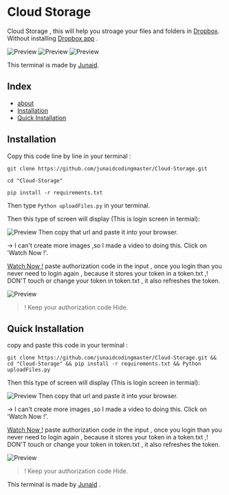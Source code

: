 # Cloud Storage

Cloud Storage , this will help you stroage your files and folders in [Dropbox](https://www.dropbox.com/). Without installing [Dropbox app](https://www.dropbox.com/downloading) .

![Preview](https://i.ibb.co/8dj8gcC/Screenshot-2022-03-27-041047.png)
![Preview](https://i.ibb.co/m48CHMp/Screenshot-2022-03-27-041836.png)
![Preview](https://i.ibb.co/gdcP26D/Screenshot-2022-03-27-042133.png)

This terminal is made by [Junaid](https://abujuni.dev).

## Index

- [about](#cloud-storage)
- [Installation](#installation)
- [Quick Installation](#quick-installation)

## Installation

Copy this code line by line in your terminal :

```cli
git clone https://github.com/junaidcodingmaster/Cloud-Storage.git

cd "Cloud-Storage"

pip install -r requirements.txt
```

Then type `Python uploadFiles.py` in your terminal.

Then this type of screen will display (This is login screen in termial):

![Preview](https://i.ibb.co/sJKhpP1/Screenshot-2022-03-27-041332.png)
Then copy that url and paste it into your browser.

-> I can't create more images ,so I made a video to doing this. Click on 'Watch Now !'.

[Watch Now !](https://drive.google.com/file/d/1BeyBwZAjvZJcDThLZTI6U1Rm9krAO4Es/view)
paste authorization code in the input , once you login than you never need to login again , because it stores your token in a token.txt ,! DON'T touch or change your token in token.txt , it also refreshes the token.

![Preview](https://i.ibb.co/0M6Wx49/Screenshot-2022-03-27-041717.png)

> ! Keep your authorization code Hide.

## Quick Installation

copy and paste this code in your terminal :

```cli
git clone https://github.com/junaidcodingmaster/Cloud-Storage.git && cd "Cloud-Storage" && pip install -r requirements.txt && Python uploadFiles.py
```

Then this type of screen will display (This is login screen in termial):

![Preview](https://i.ibb.co/sJKhpP1/Screenshot-2022-03-27-041332.png)
Then copy that url and paste it into your browser.

-> I can't create more images ,so I made a video to doing this. Click on 'Watch Now !'.

[Watch Now !](https://drive.google.com/file/d/1BeyBwZAjvZJcDThLZTI6U1Rm9krAO4Es/view)
paste authorization code in the input , once you login than you never need to login again , because it stores your token in a token.txt ,! DON'T touch or change your token in token.txt , it also refreshes the token.

![Preview](https://i.ibb.co/0M6Wx49/Screenshot-2022-03-27-041717.png)

> ! Keep your authorization code Hide.

This terminal is made by [Junaid](https://abujuni.dev) .
